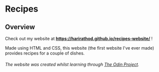 # Recipes

## Overview

Check out my website at **https://harirathod.github.io/recipes-website/** !

Made using HTML and CSS, this website (the first website I've ever made) provides recipes for a couple of dishes. 

###### The website was created whilst learning through [The Odin Project](https://www.theodinproject.com/dashboard).
